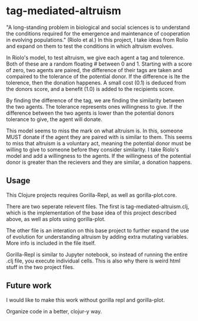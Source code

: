# tag-mediated-altruism

"A long-standing problem in biological and social sciences is to understand the conditions required for the emergence and maintenance of cooperation in evolving populations." (Riolo et al.) In this project, I take ideas from Rolio and expand on them to test the conditions in which altruism evolves.

In Riolo's model, to test altruism, we give each agent a tag and tolerence. Both of these are a random floating # between 0 and 1. Starting with a score of zero, two agents are paired, the difference of their tags are taken and compaired to the tolerance of the potential donor. If the difference is lte the tolerence, then the donation happenes. A small cost (0.1) is deduced from the donors score, and a benefit (1.0) is added to the recipients score. 

By finding the difference of the tag, we are finding the similarity between the two agents. The tolerance represents ones willingness to give. If the difference between the two agents is lower than the potential donors tolerance to give, the agent will donate.

This model seems to miss the mark on what altruism is. In this, someone MUST donate if the agent they are paired with is similar to them. This seems to miss that altruism is a voluntary act, meaning the potential donor must be willing to give to someone before they consider similarity. I take Riolo's model and add a willingness to the agents. If the willingness of the potential donor is greater than the recievers and they are similar, a donation happens. 


## Usage

This Clojure projects requires Gorilla-Repl, as well as gorilla-plot.core. 

There are two seperate relevent files. The first is tag-mediated-altruism.clj, which is the implementation of the base idea of this project described above, as well as plots using gorilla-plot. 

The other file is an interation on this base project to further expand the use of evolution for understanding altruism by adding extra mutating variables. More info is included in the file itself.

Gorilla-Repl is similar to Jupyter notebook, so instead of running the entire .clj file, you execute individual cells. This is also why there is weird html stuff in the two project files.


## Future work

I would like to make this work without gorilla repl and gorilla-plot.

Organize code in a better, clojur-y way.


